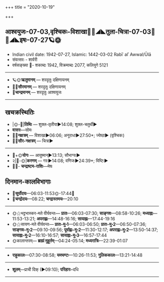 +++
title = "2020-10-19"

+++
## आश्वयुजः-07-03,वृश्चिकः-विशाखा🌛🌌◢◣तुला-चित्रा-07-03🌌🌞◢◣इषः-07-27🪐🌞
- Indian civil date: 1942-07-27, Islamic: 1442-03-02 Rabīʿ alʾ Awwal/Ūlā
- संवत्सरः - शार्वरी
- वर्षसङ्ख्या 🌛- शकाब्दः 1942, विक्रमाब्दः 2077, कलियुगे 5121
___________________
- 🪐🌞**ऋतुमानम्** — शरदृतुः दक्षिणायनम्
- 🌌🌞**सौरमानम्** — शरदृतुः दक्षिणायनम्
- 🌛**चान्द्रमानम्** — शरदृतुः आश्वयुजः
___________________


## खचक्रस्थितिः
- |🌞-🌛|**तिथिः** — शुक्ल-तृतीया►14:08; शुक्ल-चतुर्थी►  
- **वासरः**—सोमः  
- 🌌🌛**नक्षत्रम्** — विशाखा►06:06; अनूराधा►27:50*; ज्येष्ठा► (वृश्चिकः)  
- 🌌🌞**सौर-नक्षत्रम्** — चित्रा►  
___________________
- 🌛+🌞**योगः** — आयुष्मान्►13:13; सौभाग्यः►  
- २|🌛-🌞|**करणम्** — गरः►14:08; वणिजः►24:39*; विष्टिः►  
- 🌌🌛- **चन्द्राष्टम-राशिः**—मेषः  


## दिनमान-कालविभागाः
- 🌅**सूर्योदयः**—06:03-11:53🌞️-17:44🌇  
- 🌛**चन्द्रोदयः**—08:22; **चन्द्रास्तमयः**—20:10  
___________________
- 🌞⚝भट्टभास्कर-मते वीर्यवन्तः— **प्रातः**—06:03-07:30; **साङ्गवः**—08:58-10:26; **मध्याह्नः**—11:53-13:21; **अपराह्णः**—14:48-16:16; **सायाह्नः**—17:44-19:16  
- 🌞⚝सायण-मते वीर्यवन्तः— **प्रातः-मु॰1**—06:03-06:50; **प्रातः-मु॰2**—06:50-07:36; **साङ्गवः-मु॰2**—09:10-09:56; **पूर्वाह्णः-मु॰2**—11:30-12:17; **अपराह्णः-मु॰2**—13:50-14:37; **सायाह्नः-मु॰2**—16:10-16:57; **सायाह्नः-मु॰3**—16:57-17:44  
- 🌞कालान्तरम्— **ब्राह्मं मुहूर्तम्**—04:24-05:14; **मध्यरात्रिः**—22:39-01:07  
___________________
- **राहुकालः**—07:30-08:58; **यमघण्टः**—10:26-11:53; **गुलिककालः**—13:21-14:48  
___________________
- **शूलम्**—प्राची दिक् (►09:10); **परिहारः**–दधि  
___________________
